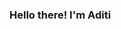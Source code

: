 ### Hello there! I'm Aditi

<!--
**aditipraveen/aditipraveen** is a ✨ _special_ ✨ repository because its `README.md` (this file) appears on your GitHub profile.

Here are some ideas to get you started:

- 🔭 I’m currently working on ...
- 🌱 I’m currently learning ...
- 👯 I’m looking to collaborate on ...
- 🤔 I’m looking for help with ...
- 💬 Ask me about ...
- 📫 How to reach me: aditipraveen10@
- 😄 Pronouns: ...
- ⚡ Fun fact: ...
-->
